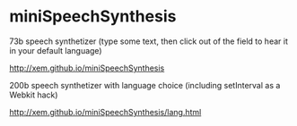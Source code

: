 miniSpeechSynthesis
==

73b speech synthetizer (type some text, then click out of the field to hear it in your default language)

http://xem.github.io/miniSpeechSynthesis

200b speech synthetizer with language choice (including setInterval as a Webkit hack)

http://xem.github.io/miniSpeechSynthesis/lang.html